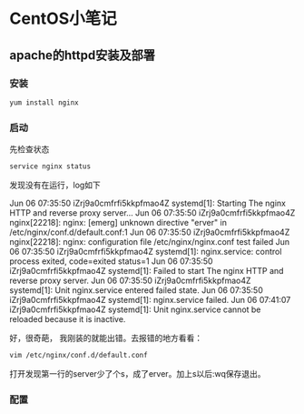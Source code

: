# CentOS小笔记

## apache的httpd安装及部署

### 安装

```bash
yum install nginx
```

### 启动

先检查状态

```bash
service nginx status
```

发现没有在运行，log如下

Jun 06 07:35:50 iZrj9a0cmfrfi5kkpfmao4Z systemd[1]: Starting The nginx HTTP and reverse proxy server...
Jun 06 07:35:50 iZrj9a0cmfrfi5kkpfmao4Z nginx[22218]: nginx: [emerg] unknown directive "erver" in /etc/nginx/conf.d/default.conf:1
Jun 06 07:35:50 iZrj9a0cmfrfi5kkpfmao4Z nginx[22218]: nginx: configuration file /etc/nginx/nginx.conf test failed
Jun 06 07:35:50 iZrj9a0cmfrfi5kkpfmao4Z systemd[1]: nginx.service: control process exited, code=exited status=1
Jun 06 07:35:50 iZrj9a0cmfrfi5kkpfmao4Z systemd[1]: Failed to start The nginx HTTP and reverse proxy server.
Jun 06 07:35:50 iZrj9a0cmfrfi5kkpfmao4Z systemd[1]: Unit nginx.service entered failed state.
Jun 06 07:35:50 iZrj9a0cmfrfi5kkpfmao4Z systemd[1]: nginx.service failed.
Jun 06 07:41:07 iZrj9a0cmfrfi5kkpfmao4Z systemd[1]: Unit nginx.service cannot be reloaded because it is inactive.

好，很奇葩， 我刚装的就能出错。去报错的地方看看：

```bash
vim /etc/nginx/conf.d/default.conf
```

打开发现第一行的server少了个s，成了erver。加上s以后:wq保存退出。

### 配置

